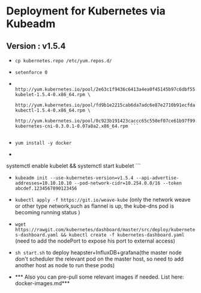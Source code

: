 # Deployment for Kubernetes via Kubeadm

## Version : v1.5.4


*  ``` cp kubernetes.repo /etc/yum.repos.d/ ```


* `setenforce 0`


*  ``` yum install -y http://yum.kubernetes.io/pool/082436e6e6cad1852864438b8f98ee6fa3b86b597554720b631876db39b8ef04-kubeadm-1.6.0-0.alpha.0.2074.a092d8e0f95f52.x86_64.rpm \
    http://yum.kubernetes.io/pool/2e63c1f9436c6413a4ea0f45145b97c6dbf55e9bb2a251adc38db1292bbd6ed1-kubelet-1.5.4-0.x86_64.rpm \
    http://yum.kubernetes.io/pool/fd9b1e2215cab6da7adc6e87e2710b91ecfda3b617edfe7e71c92277301a63ab-kubectl-1.5.4-0.x86_64.rpm \
    http://yum.kubernetes.io/pool/0c923b191423caccc65c550ef07ce61b97f991ad54785dab70dc07a5763f4222-kubernetes-cni-0.3.0.1-0.07a8a2.x86_64.rpm ```


* ``` yum install -y docker ```

* ``` systemctl enable docker && systemctl start docker
systemctl enable kubelet && systemctl start kubelet ```

* ``` kubeadm init --use-kubernetes-version=v1.5.4 --api-advertise-addresses=10.10.10.10 --pod-network-cidr=10.254.0.0/16 --token abcdef.1234567890123456 ```

* ``` kubectl apply -f https://git.io/weave-kube ``` (only the network weave or other type network,such as flannel is up, the kube-dns pod is becoming running status )

* ``` wget https://rawgit.com/kubernetes/dashboard/master/src/deploy/kubernetes-dashboard.yaml && kubectl create -f kubernetes-dashboard.yaml ``` (need to add the nodePort to expose his port to external access)

* ```sh start.sh``` to deploy heapster+InfluxDB+grafana(the master node don't scheduler the relevant pod on the master host, so need to add another host as node to run these pods)

* *** Also you can pre-pull some relevant images if needed. List here:
docker-images.md***
